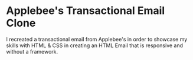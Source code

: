 # Applebee's Transactional Email Clone

I recreated a transactional email from Applebee's in order to showcase my skills with HTML & CSS in creating an HTML Email that is responsive and without a framework.